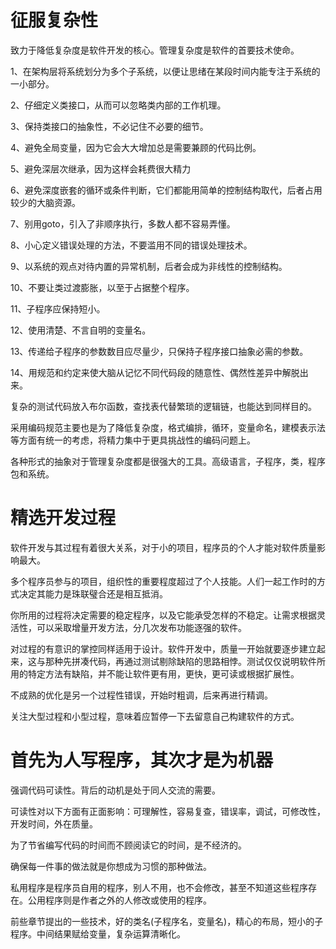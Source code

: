# 征服复杂性

致力于降低复杂度是软件开发的核心。管理复杂度是软件的首要技术使命。

1、在架构层将系统划分为多个子系统，以便让思绪在某段时间内能专注于系统的一小部分。

2、仔细定义类接口，从而可以忽略类内部的工作机理。

3、保持类接口的抽象性，不必记住不必要的细节。

4、避免全局变量，因为它会大大增加总是需要兼顾的代码比例。

5、避免深层次继承，因为这样会耗费很大精力

6、避免深度嵌套的循环或条件判断，它们都能用简单的控制结构取代，后者占用较少的大脑资源。

7、别用goto，引入了非顺序执行，多数人都不容易弄懂。

8、小心定义错误处理的方法，不要滥用不同的错误处理技术。

9、以系统的观点对待内置的异常机制，后者会成为非线性的控制结构。

10、不要让类过渡膨胀，以至于占据整个程序。

11、子程序应保持短小。

12、使用清楚、不言自明的变量名。

13、传递给子程序的参数数目应尽量少，只保持子程序接口抽象必需的参数。

14、用规范和约定来使大脑从记忆不同代码段的随意性、偶然性差异中解脱出来。

复杂的测试代码放入布尔函数，查找表代替繁琐的逻辑链，也能达到同样目的。

采用编码规范主要也是为了降低复杂度，格式编排，循环，变量命名，建模表示法等方面有统一的考虑，将精力集中于更具挑战性的编码问题上。

各种形式的抽象对于管理复杂度都是很强大的工具。高级语言，子程序，类，程序包和系统。

# 精选开发过程

软件开发与其过程有着很大关系，对于小的项目，程序员的个人才能对软件质量影响最大。

多个程序员参与的项目，组织性的重要程度超过了个人技能。人们一起工作时的方式决定其能力是珠联璧合还是相互抵消。

你所用的过程将决定需要的稳定程序，以及它能承受怎样的不稳定。让需求根据灵活性，可以采取增量开发方法，分几次发布功能逐强的软件。

对过程的有意识的掌控同样适用于设计。软件开发中，质量一开始就要逐步建立起来，这与那种先拼凑代码，再通过测试剔除缺陷的思路相悖。测试仅仅说明软件所用的特定方法有缺陷，并不能让软件更有用，更快，更可读或根据扩展性。

不成熟的优化是另一个过程性错误，开始时粗调，后来再进行精调。

关注大型过程和小型过程，意味着应暂停一下去留意自己构建软件的方式。

# 首先为人写程序，其次才是为机器

强调代码可读性。背后的动机是处于同人交流的需要。

可读性对以下方面有正面影响：可理解性，容易复查，错误率，调试，可修改性，开发时间，外在质量。

为了节省编写代码的时间而不顾阅读它的时间，是不经济的。

确保每一件事的做法就是你想成为习惯的那种做法。

私用程序是程序员自用的程序，别人不用，也不会修改，甚至不知道这些程序存在。公用程序则是作者之外的人修改或使用的程序。

前些章节提出的一些技术，好的类名(子程序名，变量名)，精心的布局，短小的子程序。中间结果赋给变量，复杂运算清晰化。


